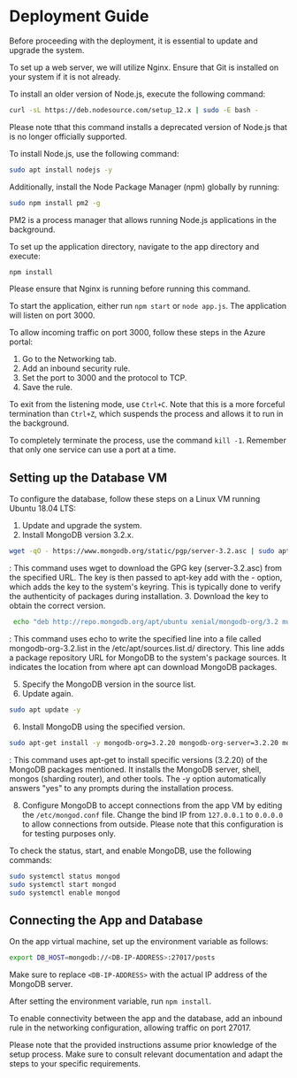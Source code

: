 # Deployment Guide

Before proceeding with the deployment, it is essential to update and upgrade the system.

To set up a web server, we will utilize Nginx. Ensure that Git is installed on your system if it is not already.

To install an older version of Node.js, execute the following command:

```bash
curl -sL https://deb.nodesource.com/setup_12.x | sudo -E bash -
```

Please note tthat this command installs a deprecated version of Node.js that is no longer officially supported.

To install Node.js, use the following command:
```bash
sudo apt install nodejs -y
```
Additionally, install the Node Package Manager (npm) globally by running:
```bash
sudo npm install pm2 -g
```
PM2 is a process manager that allows running Node.js applications in the background.

To set up the application directory, navigate to the app directory and execute:
```bash
npm install
```
Please ensure that Nginx is running before running this command.

To start the application, either run `npm start` or `node app.js`. The application will listen on port 3000.

To allow incoming traffic on port 3000, follow these steps in the Azure portal:
1. Go to the Networking tab.
2. Add an inbound security rule.
3. Set the port to 3000 and the protocol to TCP.
4. Save the rule.

To exit from the listening mode, use `Ctrl+C`. Note that this is a more forceful termination than `Ctrl+Z`, which suspends the process and allows it to run in the background.

To completely terminate the process, use the command `kill -1`. Remember that only one service can use a port at a time.

## Setting up the Database VM

To configure the database, follow these steps on a Linux VM running Ubuntu 18.04 LTS:
1. Update and upgrade the system.
2. Install MongoDB version 3.2.x.
```bash
wget -qO - https://www.mongodb.org/static/pgp/server-3.2.asc | sudo apt-key add -
```
: This command uses wget to download the GPG key (server-3.2.asc) from the specified URL. The key is then passed to apt-key add with the - option, which adds the key to the system's keyring. This is typically done to verify the authenticity of packages during installation.
3. Download the key to obtain the correct version.
```bash
 echo "deb http://repo.mongodb.org/apt/ubuntu xenial/mongodb-org/3.2 multiverse" | sudo tee /etc/apt/sources.list.d/mongodb-org-3.2.list
 ```
: This command uses echo to write the specified line into a file called mongodb-org-3.2.list in the /etc/apt/sources.list.d/ directory. This line adds a package repository URL for MongoDB to the system's package sources. It indicates the location from where apt can download MongoDB packages.


5. Specify the MongoDB version in the source list.
5. Update again.
```bash 
sudo apt update -y
```
6. Install MongoDB using the specified version.
```bash
sudo apt-get install -y mongodb-org=3.2.20 mongodb-org-server=3.2.20 mongodb-org-shell=3.2.20 mongodb-org-mongos=3.2.20 mongodb-org-tools=3.2.20
```
: This command uses apt-get to install specific versions (3.2.20) of the MongoDB packages mentioned. It installs the MongoDB server, shell, mongos (sharding router), and other tools. The -y option automatically answers "yes" to any prompts during the installation process.

8. Configure MongoDB to accept connections from the app VM by editing the `/etc/mongod.conf` file. Change the bind IP from `127.0.0.1` to `0.0.0.0` to allow connections from outside. Please note that this configuration is for testing purposes only.

To check the status, start, and enable MongoDB, use the following commands:
```bash
sudo systemctl status mongod
sudo systemctl start mongod
sudo systemctl enable mongod
```

## Connecting the App and Database

On the app virtual machine, set up the environment variable as follows:
```bash
export DB_HOST=mongodb://<DB-IP-ADDRESS>:27017/posts
```
Make sure to replace `<DB-IP-ADDRESS>` with the actual IP address of the MongoDB server.

After setting the environment variable, run `npm install`.

To enable connectivity between the app and the database, add an inbound rule in the networking configuration, allowing traffic on port 27017.

Please note that the provided instructions assume prior knowledge of the setup process. Make sure to consult relevant documentation and adapt the steps to your specific requirements.
